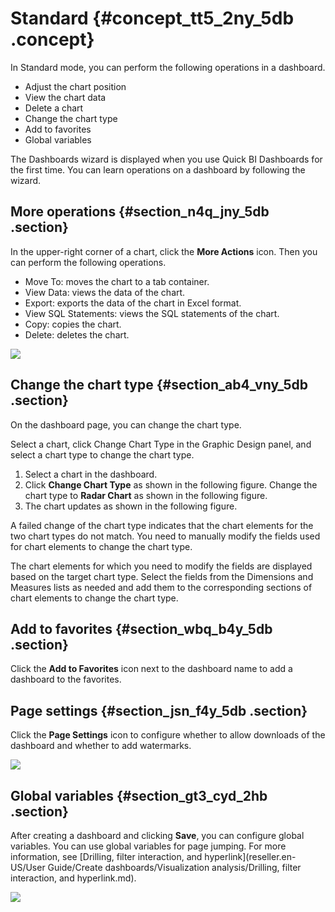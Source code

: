 # Standard {#concept_tt5_2ny_5db .concept}

In Standard mode, you can perform the following operations in a dashboard.

-   Adjust the chart position
-   View the chart data
-   Delete a chart
-   Change the chart type
-   Add to favorites
-   Global variables

The Dashboards wizard is displayed when you use Quick BI Dashboards for the first time. You can learn operations on a dashboard by following the wizard.

## More operations {#section_n4q_jny_5db .section}

In the upper-right corner of a chart, click the **More Actions** icon. Then you can perform the following operations.

-   Move To: moves the chart to a tab container.
-   View Data: views the data of the chart.
-   Export: exports the data of the chart in Excel format.
-   View SQL Statements: views the SQL statements of the chart.
-   Copy: copies the chart.
-   Delete: deletes the chart.

![](http://static-aliyun-doc.oss-cn-hangzhou.aliyuncs.com/assets/img/9119/155806350811400_en-US.png)

## Change the chart type {#section_ab4_vny_5db .section}

On the dashboard page, you can change the chart type.

Select a chart, click Change Chart Type in the Graphic Design panel, and select a chart type to change the chart type.

1.  Select a chart in the dashboard.
2.  Click **Change Chart Type** as shown in the following figure. Change the chart type to **Radar Chart** as shown in the following figure.
3.  The chart updates as shown in the following figure.

A failed change of the chart type indicates that the chart elements for the two chart types do not match. You need to manually modify the fields used for chart elements to change the chart type.

The chart elements for which you need to modify the fields are displayed based on the target chart type. Select the fields from the Dimensions and Measures lists as needed and add them to the corresponding sections of chart elements to change the chart type.

## Add to favorites {#section_wbq_b4y_5db .section}

Click the **Add to Favorites** icon next to the dashboard name to add a dashboard to the favorites.

## Page settings {#section_jsn_f4y_5db .section}

Click the **Page Settings** icon to configure whether to allow downloads of the dashboard and whether to add watermarks.

![](http://icms-static-translation.oss-cn-hangzhou.aliyuncs.com/SP_78/DNQBI11855835/images/6948_zh-CN.png?Expires=1554540176&OSSAccessKeyId=LTAIJfoPL6wmrirR&Signature=pOJ5PzsYSK63Jl3%2FwmImGEStdpQ%3D)

## Global variables {#section_gt3_cyd_2hb .section}

After creating a dashboard and clicking **Save**, you can configure global variables. You can use global variables for page jumping. For more information, see [Drilling, filter interaction, and hyperlink](reseller.en-US/User Guide/Create dashboards/Visualization analysis/Drilling, filter interaction, and hyperlink.md).

![](http://static-aliyun-doc.oss-cn-hangzhou.aliyuncs.com/assets/img/9119/155806350841308_en-US.png)

